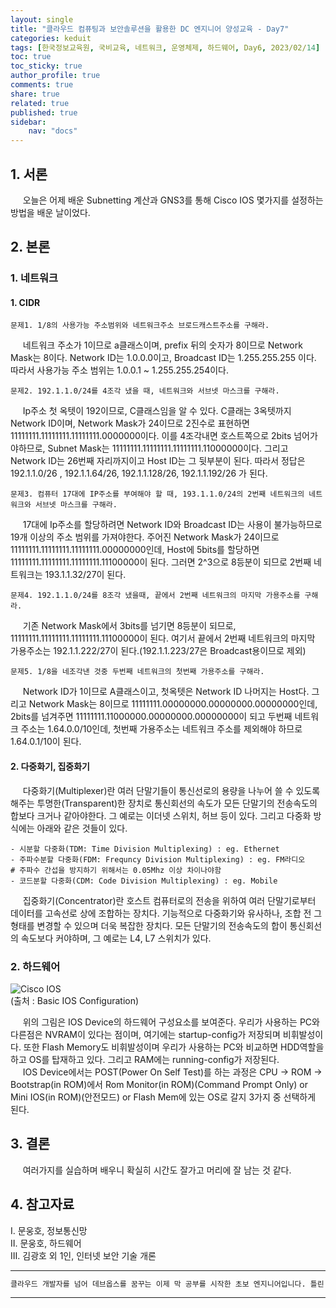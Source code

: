 ```yaml
---
layout: single
title: "클라우드 컴퓨팅과 보안솔루션을 활용한 DC 엔지니어 양성교육 - Day7"
categories: keduit
tags: [한국정보교육원, 국비교육, 네트워크, 운영체제, 하드웨어, Day6, 2023/02/14]
toc: true
toc_sticky: true
author_profile: true
comments: true
share: true
related: true
published: true
sidebar: 
    nav: "docs"
---
```


## 1. 서론  

&nbsp;&nbsp;&nbsp;&nbsp; 오늘은 어제 배운 Subnetting 계산과 GNS3를 통해 Cisco IOS 몇가지를 설정하는 방법을 배운 날이었다.

## 2. 본론  

### 1. 네트워크   

#### 1. CIDR 

```
문제1. 1/8의 사용가능 주소범위와 네트워크주소 브로드캐스트주소를 구해라.
```

&nbsp;&nbsp;&nbsp;&nbsp; 네트워크 주소가 1이므로 a클래스이며, prefix 뒤의 숫자가 8이므로 Network Mask는 8이다. Network ID는 1.0.0.0이고, Broadcast ID는 1.255.255.255 이다. 따라서 사용가능 주소 범위는 1.0.0.1 ~ 1.255.255.254이다. 

```
문제2. 192.1.1.0/24를 4조각 냈을 때, 네트워크와 서브넷 마스크를 구해라.
```

&nbsp;&nbsp;&nbsp;&nbsp; Ip주소 첫 옥텟이 192이므로, C클래스임을 알 수 있다. C클래는 3옥텟까지 Network ID이며, Network Mask가 24이므로 2진수로 표현하면 11111111.11111111.11111111.0000000이다. 이를 4조각내면 호스트쪽으로 2bits 넘어가야하므로, Subnet Mask는 11111111.11111111.11111111.11000000이다. 그리고 Network ID는 26번째 자리까지이고 Host ID는 그 뒷부분이 된다. 따라서 정답은 192.1.1.0/26 , 192.1.1.64/26, 192.1.1.128/26, 192.1.1.192/26 가 된다.

```
문제3. 컴퓨터 17대에 IP주소를 부여해야 할 때, 193.1.1.0/24의 2번째 네트워크의 네트워크와 서브넷 마스크를 구해라.
```

&nbsp;&nbsp;&nbsp;&nbsp; 17대에 Ip주소를 할당하려면 Network ID와 Broadcast ID는 사용이 불가능하므로 19개 이상의 주소 범위를 가져야한다. 주어진 Network Mask가 24이므로 11111111.11111111.11111111.00000000인데, Host에 5bits를 할당하면 11111111.11111111.11111111.11100000이 된다. 그러면 2^3으로 8등분이 되므로 2번째 네트워크는 193.1.1.32/27이 된다. 

```
문제4. 192.1.1.0/24를 8조각 냈을때, 끝에서 2번째 네트워크의 마지막 가용주소를 구해라.
```

&nbsp;&nbsp;&nbsp;&nbsp; 기존 Network Mask에서 3bits를 넘기면 8등분이 되므로, 11111111.11111111.11111111.11100000이 된다. 여기서 끝에서 2번째 네트워크의 마지막 가용주소는 192.1.1.222/27이 된다.(192.1.1.223/27은 Broadcast용이므로 제외)

```
문제5. 1/8을 네조각낸 것중 두번째 네트워크의 첫번째 가용주소를 구해라.
```

&nbsp;&nbsp;&nbsp;&nbsp; Network ID가 1이므로 A클래스이고, 첫옥텟은 Network ID 나머지는 Host다. 그리고 Network Mask는 8이므로 11111111.00000000.00000000.00000000인데, 2bits를 넘겨주면 11111111.11000000.00000000.00000000이 되고 두번째 네트워크 주소는 1.64.0.0/10인데, 첫번째 가용주소는 네트워크 주소를 제외해야 하므로 1.64.0.1/10이 된다.

#### 2. 다중화기, 집중화기 

&nbsp;&nbsp;&nbsp;&nbsp; 다중화기(Multiplexer)란 여러 단말기들이 통신선로의 용량을 나누어 쓸 수 있도록 해주는 투명한(Transparent)한 장치로 통신회선의 속도가 모든 단말기의 전송속도의 합보다 크거나 같아야한다. 그 예로는 이더넷 스위치, 허브 등이 있다. 그리고 다중화 방식에는 아래와 같은 것들이 있다.

```
- 시분할 다중화(TDM: Time Division Multiplexing) : eg. Ethernet
- 주파수분할 다중화(FDM: Frequncy Division Multiplexing) : eg. FM라디오
# 주파수 간섭을 방지하기 위해서는 0.05Mhz 이상 차이나야함
- 코드분할 다중화(CDM: Code Division Multiplexing) : eg. Mobile
```

&nbsp;&nbsp;&nbsp;&nbsp; 집중화기(Concentrator)란 호스트 컴퓨터로의 전송을 위하여 여러 단말기로부터 데이터를 고속선로 상에 조합하는 장치다. 기능적으로 다중화기와 유사하나, 조합 전 그 형태를 변경할 수 있으며 더욱 복잡한 장치다. 모든 단말기의 전송속도의 합이 통신회선의 속도보다 커야하며, 그 예로는 L4, L7 스위치가 있다.

### 2. 하드웨어

![Cisco IOS](https://user-images.githubusercontent.com/124491456/218681520-98da8976-7354-4afb-b314-e10ee87f1aa3.png)   
(출처 : Basic IOS Configuration)

&nbsp;&nbsp;&nbsp;&nbsp; 위의 그림은 IOS Device의 하드웨어 구성요소를 보여준다. 우리가 사용하는 PC와 다른점은 NVRAM이 있다는 점이며, 여기에는 startup-config가 저장되며 비휘발성이다. 또한 Flash Memory도 비휘발성이며 우리가 사용하는 PC와 비교하면 HDD역할을 하고 OS를 탑재하고 있다. 그리고 RAM에는 running-config가 저장된다.    
&nbsp;&nbsp;&nbsp;&nbsp; IOS Device에서는 POST(Power On Self Test)를 하는 과정은 CPU -> ROM -> Bootstrap(in ROM)에서 Rom Monitor(in ROM)(Command Prompt Only) or Mini IOS(in ROM)(안전모드) or Flash Mem에 있는 OS로 갈지 3가지 중 선택하게 된다.

## 3. 결론  

&nbsp;&nbsp;&nbsp;&nbsp; 여러가지를 실습하며 배우니 확실히 시간도 잘가고 머리에 잘 남는 것 같다.

## 4. 참고자료  

Ⅰ. 문웅호, 정보통신망   
Ⅱ. 문웅호, 하드웨어   
Ⅲ. 김광호 외 1인, 인터넷 보안 기술 개론

---

```bash
클라우드 개발자를 넘어 데브옵스를 꿈꾸는 이제 막 공부를 시작한 초보 엔지니어입니다. 틀린 점이 있으면 친절하게 댓글 부탁드립니다. :)
```

---
